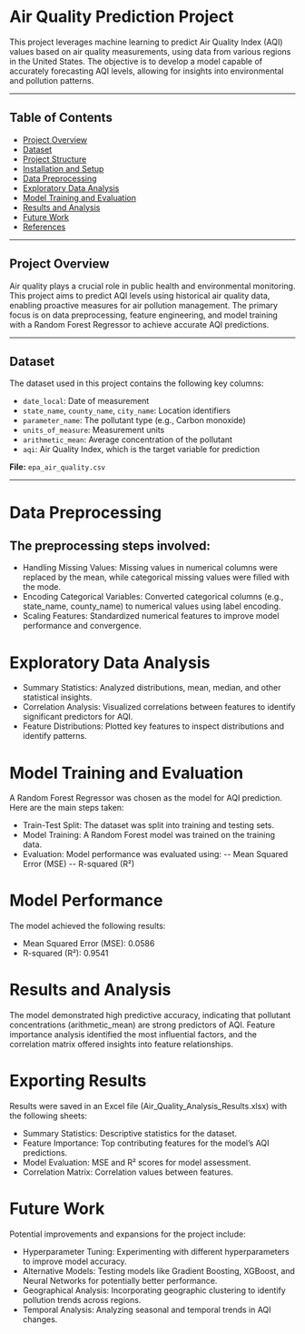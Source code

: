 # Air Quality Prediction Project

This project leverages machine learning to predict Air Quality Index (AQI) values based on air quality measurements, using data from various regions in the United States. The objective is to develop a model capable of accurately forecasting AQI levels, allowing for insights into environmental and pollution patterns.

---

## Table of Contents

- [Project Overview](#project-overview)
- [Dataset](#dataset)
- [Project Structure](#project-structure)
- [Installation and Setup](#installation-and-setup)
- [Data Preprocessing](#data-preprocessing)
- [Exploratory Data Analysis](#exploratory-data-analysis)
- [Model Training and Evaluation](#model-training-and-evaluation)
- [Results and Analysis](#results-and-analysis)
- [Future Work](#future-work)
- [References](#references)

---

## Project Overview

Air quality plays a crucial role in public health and environmental monitoring. This project aims to predict AQI levels using historical air quality data, enabling proactive measures for air pollution management. The primary focus is on data preprocessing, feature engineering, and model training with a Random Forest Regressor to achieve accurate AQI predictions.

---

## Dataset

The dataset used in this project contains the following key columns:

- `date_local`: Date of measurement
- `state_name`, `county_name`, `city_name`: Location identifiers
- `parameter_name`: The pollutant type (e.g., Carbon monoxide)
- `units_of_measure`: Measurement units
- `arithmetic_mean`: Average concentration of the pollutant
- `aqi`: Air Quality Index, which is the target variable for prediction

**File:** `epa_air_quality.csv`

---

# Data Preprocessing

## The preprocessing steps involved:
- Handling Missing Values: Missing values in numerical columns were replaced by the mean, while categorical missing values were filled with the mode.
- Encoding Categorical Variables: Converted categorical columns (e.g., state_name, county_name) to numerical values using label encoding.
- Scaling Features: Standardized numerical features to improve model performance and convergence.

# Exploratory Data Analysis
- Summary Statistics: Analyzed distributions, mean, median, and other statistical insights.
- Correlation Analysis: Visualized correlations between features to identify significant predictors for AQI.
- Feature Distributions: Plotted key features to inspect distributions and identify patterns.

# Model Training and Evaluation
A Random Forest Regressor was chosen as the model for AQI prediction. Here are the main steps taken:

- Train-Test Split: The dataset was split into training and testing sets.
- Model Training: A Random Forest model was trained on the training data.
- Evaluation: Model performance was evaluated using:
-- Mean Squared Error (MSE)
-- R-squared (R²)

# Model Performance
The model achieved the following results:

- Mean Squared Error (MSE): 0.0586
- R-squared (R²): 0.9541

# Results and Analysis
The model demonstrated high predictive accuracy, indicating that pollutant concentrations (arithmetic_mean) are strong predictors of AQI. Feature importance analysis identified the most influential factors, and the correlation matrix offered insights into feature relationships.

# Exporting Results
Results were saved in an Excel file (Air_Quality_Analysis_Results.xlsx) with the following sheets:

- Summary Statistics: Descriptive statistics for the dataset.
- Feature Importance: Top contributing features for the model’s AQI predictions.
- Model Evaluation: MSE and R² scores for model assessment.
- Correlation Matrix: Correlation values between features.

# Future Work
Potential improvements and expansions for the project include:
- Hyperparameter Tuning: Experimenting with different hyperparameters to improve model accuracy.
- Alternative Models: Testing models like Gradient Boosting, XGBoost, and Neural Networks for potentially better performance.
- Geographical Analysis: Incorporating geographic clustering to identify pollution trends across regions.
- Temporal Analysis: Analyzing seasonal and temporal trends in AQI changes.
